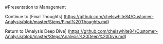 #Presentation to Management 

Continue to [Final Thoughts] (https://github.com/chelswhite84/Customer-Analysis/blob/master/Steps/Final%20Thoughts.md)

Return to [Analysis Deep Dive] (https://github.com/chelswhite84/Customer-Analysis/blob/master/Steps/Analysis%20Deep%20Dive.md) 

